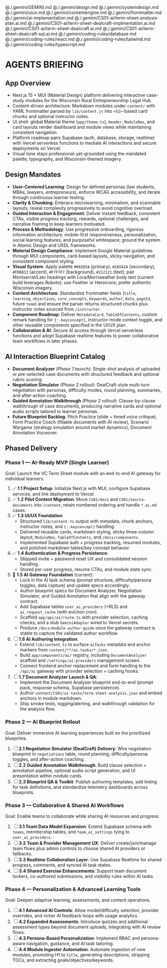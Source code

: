@./.gemini/GEMINI.md
@./.gemini/design.md
@./.gemini/systemdesign.md
@./.gemini/uiux.md
@./.gemini/contentengine.md
@./.gemini/frontmatter.md
@./.gemini/ai-implementation.md
@./.gemini/CS01-ai/term-sheet-analysis-plan.ai.md
@./.gemini/CS01-ai/term-sheet-dealcraft-implmentation.ai.md
@./.gemini/CS01-ai/term-sheet-dealcraft.ai.md
@./.gemini/CS01-ai/term-sheet-dealcraft-sql.ai.md
@./.gemini/coding-rules/database.md
@./.gemini/coding-rules/react.md
@./.gemini/coding-rules/tailwind.md
@./.gemini/coding-rules/typescript.md

# AGENTS BRIEFING

## App Overview
- Next.js 15 + MUI (Material Design) platform delivering interactive case-study modules for the Wisconsin Rural Entrepreneurship Legal Hub.
- Content-driven architecture: Markdown modules under `content/` with YAML frontmatter parsed by `lib/content.js` into `<h2>`-based card chunks and optional instructor notes.
- UI shell: global Material theme (`app/theme.ts`), `Header`, `ModuleNav`, and card layouts render dashboard and module views while maintaining consistent navigation.
- Platform roadmap pairs Supabase (auth, database, storage, realtime) with Vercel serverless functions to mediate AI interactions and secure deployments on Vercel.
- Visual tone stays professional-yet-grounded using the mandated palette, typography, and Wisconsin-themed imagery.

## Design Mandates
- **User-Centered Learning**: Design for defined personas (law students, MBAs, lawyers, entrepreneurs), enforce WCAG accessibility, and iterate through continuous learner testing.
- **Clarity & Chunking**: Embrace microlearning, minimalism, and scannable layouts; reveal complexity progressively to avoid cognitive overload.
- **Guided Interaction & Engagement**: Deliver instant feedback, consistent CTAs, visible progress tracking, rewards, optional challenges, and narrative framing to keep learners motivated.
- **Process & Methodology**: Use progressive onboarding, rigorous information architecture, mobile-first responsiveness, personalization, social learning features, and purposeful whitespace; ground the system in Atomic Design and UXDL frameworks.
- **Material Design Compliance**: Implement Google Material guidelines through MUI components, card-based layouts, sticky navigation, and consistent component styling.
- **Visual System**: Apply palette `#002D5A` (primary), `#2A5A2A` (secondary), `#FDB813` (accent), `#F7F7F7` (background), `#212121` (text); pair Montserrat/Lato headings with Lora/Merriweather body text (current build leverages Roboto); use Feather or Heroicons; prefer authentic Wisconsin imagery.
- **Content Architecture**: Standardize frontmatter fields (`title`, `learning_objectives`, `core_concepts`, `keywords`, `author`, `date`, `pageId`, future `team`) and ensure the parser returns structured chunks plus instructor notes sourced from `/instructor`.
- **Component Roadmap**: Deliver `MetadataCard`, `TableOfContents`, custom remark handling for `{:.keyconcept}`, instructor-mode context toggle, and other reusable components specified in the UI/UX plan.
- **Collaboration & AI**: Secure AI access through Vercel serverless functions and adopt Supabase realtime features to power collaborative team workflows in later phases.

## AI Interaction Blueprint Catalog
- **Document Analyzer** *(Phase 1 launch)*: Single-shot analysis of uploaded or pre-selected case documents with structured feedback and optional rubric scoring.
- **Negotiation Simulator** *(Phase 2 rollout)*: DealCraft-style multi-turn negotiation with personas, difficulty modes, round planning, summaries, and after-action coaching.
- **Guided Annotation Walkthrough** *(Phase 2 rollout)*: Clause-by-clause walkthrough of case documents, producing narrative cards and optional audio scripts tailored to learner personas.
- **Future Blueprint Backlog**: Pitch Practice (slide + timed voice critique), Form Practice Coach (fillable documents with AI review), Scenario Wargame (strategy simulation around market dynamics), Document Annotation Voiceover.

## Phased Delivery
### Phase 1 — AI-Ready MVP (Single Learner)
Goal: Launch the VC Term Sheet module with an end-to-end AI gateway for individual learners.
1. ✅ **1.1 Project Setup**: Initialize Next.js with MUI, configure Supabase services, and link deployment to Vercel.
2. ✅ **1.2 Pilot Content Migration**: Move `CS01/docs` and `CS01/source-documents` into `/content`; retain numbered ordering and handle `*.ai.md` cases.
3. ✅ **1.3 UI/UX Foundation**:
   - Structured `lib/content.ts` output with metadata, chunk anchors, instructor notes, and `{:.keyconcept}` handling.
   - Delivered reusable cards, markdown styling, sticky three-column layout, `ModuleNav`, `TableOfContents`, and `/docs/components`.
   - Implemented Supabase auth + progress tracking, resumed modules, and polished markdown tables/key concept behavior.
4. ✅ **1.4 Authentication & Progress Persistence**:
   - Shipped invite + password reset UX and consolidated session handling.
   - Stored per-user progress, resume CTAs, and module state sync.
5. 🔄 **1.5 AI Gateway Foundation** (current):
   - Lock in the AI task schema (prompt structure, difficulty/persona toggles, data capture) and update specs accordingly.
   - Author blueprint specs for Document Analyzer, Negotiation Simulator, and Guided Annotation that align with the gateway contract.
   - Add Supabase tables `user_ai_providers` (+RLS) and `ai_request_cache` (with eviction cron).
   - Scaffold `app/api/ai/route.ts` with provider selection, caching checks, and a stub `GeminiAdapter` wired to Vercel secrets.
   - Produce `/docs/module-author-guide` once the gateway contract is stable to capture the validated author workflow.
6. ☐ **1.6 AI Authoring Integration**:
   - Extend `lib/content.ts` to surface `aiTasks` metadata and anchor markers from `content/**/ai-tasks/*.json`.
   - Build `app/components/ai/` registry, including `DocumentAnalyzer` scaffold and `/settings/ai-providers` management screen.
   - Connect frontend anchor replacement and form handling to the `/api/ai` gateway with provider selection + caching hooks.
7. ☐ **1.7 Document Analyzer Launch & QA**:
   - Implement the Document Analyzer blueprint end-to-end (prompt pack, response schema, Supabase persistence).
   - Author `content/CS01/ai-tasks/term-sheet-analysis.json` and embed anchors in module markdown.
   - Ship smoke tests, logging/alerting, and walkthrough validation for the analysis flow.

### Phase 2 — AI Blueprint Rollout
Goal: Deliver immersive AI learning experiences built on the prioritized blueprints.
1. ☐ **2.1 Negotiation Simulator (DealCraft) Delivery**: Wire negotiation blueprint to `negotiations` table, round planning, difficulty/persona toggles, and after-action coaching.
2. ☐ **2.2 Guided Annotation Walkthrough**: Build clause selection + annotation pipeline, optional audio script generation, and UI presentation within module cards.
3. ☐ **2.3 Blueprint QA & Toolkit**: Publish authoring templates, add linting for task definitions, and standardize telemetry dashboards across blueprints.

### Phase 3 — Collaborative & Shared AI Workflows
Goal: Enable teams to collaborate while sharing AI resources and progress.
1. ☐ **3.1 Team Data Model Expansion**: Extend Supabase schema with `teams`, membership tables, and `team_ai_settings` tying to `user_ai_providers`.
2. ☐ **3.2 Team & Provider Management UX**: Deliver create/join/manage team flows plus admin controls to choose shared AI providers or fallbacks.
3. ☐ **3.3 Realtime Collaboration Layer**: Use Supabase Realtime for shared progress, comments, and synced AI task states.
4. ☐ **3.4 Shared Exercise Enhancements**: Support team document lockers, co-authored submissions, and visibility rules within AI tasks.

### Phase 4 — Personalization & Advanced Learning Tools
Goal: Deepen adaptive learning, assessments, and content operations.
1. ☐ **4.1 Advanced AI Controls**: Allow model/difficulty selection, provider overrides, and richer AI feedback loops with usage analytics.
2. ☐ **4.2 Expanded Assessments**: Introduce quizzes and additional assessment types beyond document uploads, integrating with AI review flows.
3. ☐ **4.3 Persona-Based Personalization**: Implement RBAC and persona-aware navigation, guidance, and AI task tailoring.
4. ☐ **4.4 Module Ingester Automation**: Automate ingestion of new modules, promoting H1 to `title`, generating descriptions, stripping TOCs, and extracting goals/objectives/keywords.
